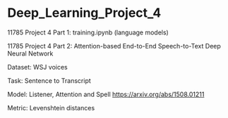 # Deep_Learning_Project_4

11785 Project 4 Part 1: training.ipynb (language models)

11785 Project 4 Part 2: Attention-based End-to-End Speech-to-Text Deep Neural Network

Dataset: WSJ voices

Task: Sentence to Transcript

Model: Listener, Attention and Spell https://arxiv.org/abs/1508.01211

Metric: Levenshtein distances
